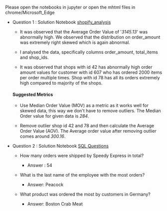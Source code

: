 Please open the notebooks in jupyter or open the mhtml files in chrome/Microsoft_Edge

* Question 1 : Solution Notebook [shopify_analysis](https://github.com/Lplenka/DS_NN/blob/master/Lalu_Lenka_Shopify_Submission/shopify_analysis.ipynb)

   * It was observed that the Average Order Value of '*3145.13*' was abnormally high. We observed that the distribution on order_amount was extremely right skewed which is again abnormal.

    * I analysed the data, specifically columns order_amount, total_items and shop_ids. 

    * It was observed that shops with id 42 has abnormally high order amount values for customer with id 607 who has ordered 2000 items per order multiple times. Shop with id 78 has all its orders extremely high compared to majority of the shops.

    #### Suggested Metrics

    * Use Median Order Value (MOV) as a metric as it works well for skewed data, this way we don't have to remove outliers. The Median Order value for given data is *284*.

    * Remove outlier shop id 42 and 78 and then calculate the Average Order Value (AOV). The Average order value after removing outlier comes around *300.16*.



* Question 2 : Solution Notebook [SQL Questions](https://github.com/Lplenka/DS_NN/blob/master/Lalu_Lenka_Shopify_Submission/SQL_Questions.ipynb)

    * How many orders were shipped by Speedy Express in total?
        - Answer : 54

    * What is the last name of the employee with the most orders?
        - Answer: Peacock

    * What product was ordered the most by customers in Germany?
        - Answer: Boston Crab Meat


